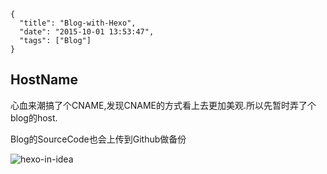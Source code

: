 ```metadata
{
  "title": "Blog-with-Hexo",
  "date": "2015-10-01 13:53:47",
  "tags": ["Blog"]
}
```

## HostName
心血来潮搞了个CNAME,发现CNAME的方式看上去更加美观.所以先暂时弄了个blog的host.

Blog的SourceCode也会上传到Github做备份

![hexo-in-idea](http://7xn6p8.com1.z0.glb.clouddn.com/hexo-in-idea.png)


